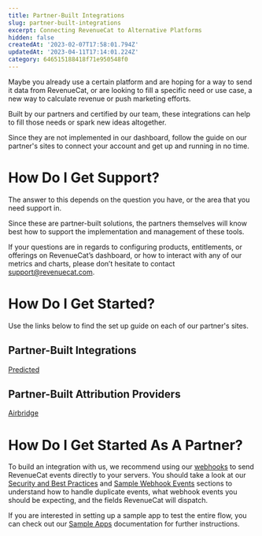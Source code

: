 ```yaml
---
title: Partner-Built Integrations
slug: partner-built-integrations
excerpt: Connecting RevenueCat to Alternative Platforms
hidden: false
createdAt: '2023-02-07T17:58:01.794Z'
updatedAt: '2023-04-11T17:14:01.224Z'
category: 646515188418f71e950548f0
---
```

Maybe you already use a certain platform and are hoping for a way to send it data from RevenueCat, or are looking to fill a specific need or use case, a new way to calculate revenue or push marketing efforts. 

Built by our partners and certified by our team, these integrations can help to fill those needs or spark new ideas altogether.

Since they are not implemented in our dashboard, follow the guide on our partner's sites to connect your account and get up and running in no time.  

# How Do I Get Support?

The answer to this depends on the question you have, or the area that you need support in.

Since these are partner-built solutions, the partners themselves will know best how to support the implementation and management of these tools.

If your questions are in regards to configuring products, entitlements, or offerings on RevenueCat’s dashboard, or how to interact with any of our metrics and charts, please don’t hesitate to contact support@revenuecat.com.

# How Do I Get Started?

Use the links below to find the set up guide on each of our partner's sites.

## Partner-Built Integrations

[Predicted ](https://predicted.gitbook.io/revenuecat-integration/)

## Partner-Built Attribution Providers

[Airbridge ](https://help.airbridge.io/hc/en-us/articles/12964722155929-RevenueCat?utm_source=Browsing)

# How Do I Get Started As A Partner?

To build an integration with us, we recommend using our [webhooks](doc:webhooks) to send RevenueCat events directly to your servers. You should take a look at our [Security and Best Practices](doc:webhooks#security-and-best-practices) and [Sample Webhook Events](doc:webhooks#sample-webhook-events) sections to understand how to handle duplicate events, what webhook events you should be expecting, and the fields RevenueCat will dispatch.

If you are interested in setting up a sample app to test the entire flow, you can check out our [Sample Apps](doc:sample-apps) documentation for further instructions.